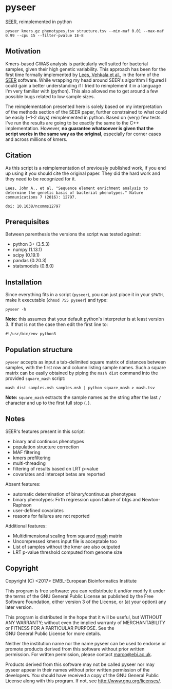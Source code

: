 pyseer
======

[SEER](https://github.com/johnlees/seer), reimplemented in python

    pyseer kmers.gz phenotypes.tsv structure.tsv --min-maf 0.01 --max-maf 0.99 --cpu 15 --filter-pvalue 1E-8

Motivation
----------

Kmers-based GWAS analysis is particularly well suited for bacterial samples,
given their high genetic variability. This approach has been for the first
time formally implemented by [Lees, Vehkala et al.](https://www.nature.com/articles/ncomms12797),
in the form of the [SEER](https://github.com/johnlees/seer) software. While
wrapping my head around SEER's algorithm I figured I could gain a better
understanding if I tried to reimplement it in a language I'm
very familiar with (python). This also allowed me to get around a
few possible bugs related to low sample sizes.

The reimplementation presented here is solely based on my interpretation
of the methods section of the SEER paper, further constrained to what
could be easily (~1-2 days) reimplemented in python. Based on (very) few
tests I've run the results are going to be exactly the same to the
C++ implementation. However, **no guarantee whatsoever is given that the
script works in the same way as the original**, especially for corner cases
and across millions of kmers.

Citation
--------

As this script is a reimplementation of previously published work, if you end
up using it you should cite the original paper. They did the hard work and
they need to be recognized for it.

``Lees, John A., et al. "Sequence element enrichment analysis to determine
the genetic basis of bacterial phenotypes." Nature communications 7 (2016): 12797.``

``doi: 10.1038/ncomms12797``

Prerequisites
-------------

Between parenthesis the versions the script was tested against:

* python 3+ (3.5.3)
* numpy (1.13.1)
* scipy (0.19.1)
* pandas (0.20.3)
* statsmodels (0.8.0)

Installation
------------

Since everything fits in a script (`pyseer`), you can just place it in your `$PATH`,
make it executable (`chmod 755 pyseer`) and type:

    pyseer -h

**Note:** this assumes that your default python's interpreter is at least version 3.
If that is not the case then edit the first line to:

    #!/usr/bin/env python3

Population structure
--------------------

`pyseer` accepts as input a tab-delimited square matrix of distances between samples, with
the first row and column listing sample names. Such a square matrix can be easily obtained
by piping the `mash dist` command into the provided `square_mash` script:

    mash dist samples.msh samples.msh | python square_mash > mash.tsv

**Note:** `square_mash` extracts the sample names as the string after the last `/` character
and up to the first full stop (`.`).

Notes
-----

SEER's features present in this script:

* binary and continuos phenotypes
* population structure correction
* MAF filtering
* kmers prefiltering
* multi-threading
* filtering of results based on LRT p-value
* covariates and intercept betas are reported

Absent features:

* automatic determination of binary/continuous phenotypes
* binary phenotypes: Firth regression upon failure of bfgs and Newton-Raphson
* user-defined covariates
* reasons for failures are not reported

Additional features:

* Multidimensional scaling from squared [mash](https://genomebiology.biomedcentral.com/articles/10.1186/s13059-016-0997-x) matrix
* Uncompressed kmers input file is acceptable too
* List of samples without the kmer are also outputed
* LRT p-value threshold computed from genome size

Copyright
---------

Copyright (C) <2017> EMBL-European Bioinformatics Institute

This program is free software: you can redistribute it and/or
modify it under the terms of the GNU General Public License as
published by the Free Software Foundation, either version 3 of
the License, or (at your option) any later version.

This program is distributed in the hope that it will be useful,
but WITHOUT ANY WARRANTY; without even the implied warranty of
MERCHANTABILITY or FITNESS FOR A PARTICULAR PURPOSE. See the   
GNU General Public License for more details.

Neither the institution name nor the name pyseer
can be used to endorse or promote products derived from
this software without prior written permission.
For written permission, please contact <marco@ebi.ac.uk>.

Products derived from this software may not be called pyseer
nor may pyseer appear in their names without prior written
permission of the developers. You should have received a copy
of the GNU General Public License along with this program.
If not, see <http://www.gnu.org/licenses/>.

